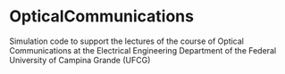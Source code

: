 # OpticalCommunications
Simulation code to support the lectures of the course of Optical Communications at the Electrical Engineering Department of the Federal University of Campina Grande (UFCG)
